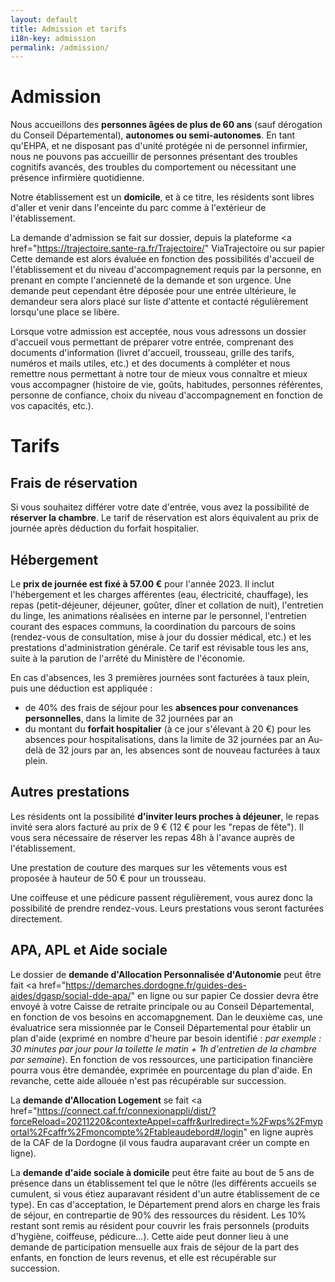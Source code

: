 ```yaml
---
layout: default
title: Admission et tarifs
i18n-key: admission
permalink: /admission/
---
```


# Admission

Nous accueillons des **personnes âgées de plus de 60 ans** (sauf dérogation du Conseil Départemental), **autonomes ou semi-autonomes**. En tant qu'EHPA, et ne disposant pas d'unité protégée ni de personnel infirmier, nous ne pouvons pas accueillir de personnes présentant des troubles cognitifs avancés, des troubles du comportement ou nécessitant une présence infirmière quotidienne.

Notre établissement est un **domicile**, et à ce titre, les résidents sont libres d'aller et venir dans l'enceinte du parc comme à l'extérieur de l'établissement.

La demande d'admission se fait sur dossier, depuis la plateforme <a href="https://trajectoire.sante-ra.fr/Trajectoire/" ViaTrajectoire</a> ou sur papier <!-- mettre le lien du CERFA-->
Cette demande est alors évaluée en fonction des possibilités d'accueil de l'établissement et du niveau d'accompagnement requis par la personne, en prenant en compte l'ancienneté de la demande et son urgence. Une demande peut cependant être déposée pour une entrée ultérieure, le demandeur sera alors placé sur liste d'attente et contacté régulièrement lorsqu'une place se libère.

Lorsque votre admission est acceptée, nous vous adressons un dossier d'accueil vous permettant de préparer votre entrée, comprenant des documents d'information (livret d'accueil, trousseau, grille des tarifs, numéros et mails utiles, etc.) et des documents à compléter et nous remettre nous permettant à notre tour de mieux vous connaître et mieux vous accompagner (histoire de vie, goûts, habitudes, personnes référentes, personne de confiance, choix du niveau d'accompagnement en fonction de vos capacités, etc.). 

<!-- Télécharger notre documentation d'admission ? Tous les papiers qu'on donne aux résidents avant entrée ? -->

# Tarifs

## Frais de réservation

Si vous souhaitez différer votre date d'entrée, vous avez la possibilité de **réserver la chambre**. Le tarif de réservation est alors équivalent au prix de journée après déduction du forfait hospitalier.

## Hébergement

Le **prix de journée est fixé à 57.00 €** pour l'année 2023. Il inclut l'hébergement et les charges afférentes (eau, électricité, chauffage), les repas (petit-déjeuner, déjeuner, goûter, dîner et collation de nuit), l'entretien du linge, les animations réalisées en interne par le personnel, l'entretien courant des espaces communs, la coordination du parcours de soins (rendez-vous de consultation, mise à jour du dossier médical, etc.) et les prestations d'administration générale.
Ce tarif est révisable tous les ans, suite à la parution de l'arrêté du Ministère de l'économie.

En cas d'absences, les 3 premières journées sont facturées à taux plein, puis une déduction est appliquée : 
- de 40% des frais de séjour pour les **absences pour convenances personnelles**, dans la limite de 32 journées par an
- du montant du **forfait hospitalier** (à ce jour s'élevant à 20 €) pour les absences pour hospitalisations, dans la limite de 32 journées par an
Au-delà de 32 jours par an, les absences sont de nouveau facturées à taux plein. 

## Autres prestations

Les résidents ont la possibilité **d'inviter leurs proches à déjeuner**, le repas invité sera alors facturé au prix de 9 € (12 € pour les "repas de fête").
Il vous sera nécessaire de réserver les repas 48h à l'avance auprès de l'établissement.

Une prestation de couture des marques sur les vêtements vous est proposée à hauteur de 50 € pour un trousseau. 

Une coiffeuse et une pédicure passent régulièrement, vous aurez donc la possibilité de prendre rendez-vous. Leurs prestations vous seront facturées directement.

## APA, APL et Aide sociale

Le dossier de **demande d'Allocation Personnalisée d'Autonomie** peut être fait <a href="https://demarches.dordogne.fr/guides-des-aides/dgasp/social-dde-apa/" en ligne</a>  ou sur papier <!-- mettre le lien pour DL le dossier ?-->
Ce dossier devra être envoyé à votre Caisse de retraite principale ou au Conseil Départemental, en fonction de vos besoins en accomapgnement. Dan le deuxième cas, une évaluatrice sera missionnée par le Conseil Départemental pour établir un plan d'aide (exprimé en nombre d'heure par besoin identifié : *par exemple : 30 minutes par jour pour la toilette le matin + 1h d'entretien de la chambre par semaine*). En fonction de vos ressources, une participation financière pourra vous être demandée, exprimée en pourcentage du plan d'aide. En revanche, cette aide allouée n'est pas récupérable sur succession.

La **demande d'Allocation Logement** se fait <a href="https://connect.caf.fr/connexionappli/dist/?forceReload=20211220&contexteAppel=caffr&urlredirect=%2Fwps%2Fmyportal%2Fcaffr%2Fmoncompte%2Ftableaudebord#/login" en ligne</a> auprès de la CAF de la Dordogne (il vous faudra auparavant créer un compte en ligne).

La **demande d'aide sociale à domicile** peut être faite au bout de 5 ans de présence dans un établissement tel que le nôtre (les différents accueils se cumulent, si vous étiez auparavant résident d'un autre établissement de ce type). En cas d'acceptation, le Département prend alors en charge les frais de séjour, en contrepartie de 90% des ressources du résident. Les 10% restant sont remis au résident pour couvrir les frais personnels (produits d'hygiène, coiffeuse, pédicure...). Cette aide peut donner lieu à une demande de participation mensuelle aux frais de séjour de la part des enfants, en fonction de leurs revenus, et elle est récupérable sur succession.

